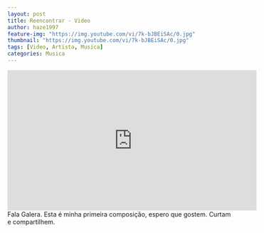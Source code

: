 ```yaml
---
layout: post
title: Reencontrar - Video
author: haze1997
feature-img: "https://img.youtube.com/vi/7k-bJBEiSAc/0.jpg"
thumbnail: "https://img.youtube.com/vi/7k-bJBEiSAc/0.jpg"
tags: [Video, Artista, Musica]
categories: Musica
---
```


<iframe width="560" height="315" src="https://www.youtube.com/embed/7k-bJBEiSAc" title="YouTube video player" frameborder="0" allow="accelerometer; autoplay; clipboard-write; encrypted-media; gyroscope; picture-in-picture; web-share" allowfullscreen></iframe>  
Fala Galera. Esta é minha primeira composição, espero que gostem. Curtam e compartilhem.

